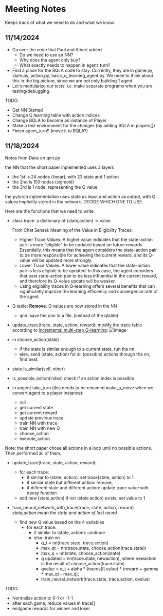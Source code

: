 # Meeting Notes
Keeps track of what we need to do and what we know.

## 11/14/2024
- Go over the code that Paul and Albert added
    - Do we need to use an NN? 
    - Why does tha agent only buy?
    - What exactly needs to happen in agent_turn?
- Find a place for the BQLA code to stay. Currently, they are in game.py, state.py, action.py, basic_q_learning_agent.py. We need to think about this in the big picture, since we are not only building 1 agent.
- Let's modularize our tests! i.e. make separate programs when you are testing/debugging.

TODO:

- Get NN Started
- Change Q learning table with action indices
- Change BQLA to become an instance of Player
- Make a test environment for the changes (by adding BQLA in players[])
- Finish agent_turn!! (move it to BQLA?)

## 11/18/2024
Notes from Dake on qnn.py

the NN that the short paper inplemented uses 3 layers
- the 1st is 24 nodes (linear), with 23 state and 1 action
- the 2nd is 150 nodes (sigmoid)
- the 3rd is 1 node, representing the Q value

the pytorch inplementation uses state as input and action as output, 
with Q values implicitly stored in the network. DECIDE WHICH ONE TO USE.

Here are the functions that we need to write:

- class trace:
  a dictionary of (state,action) -> value
  
  From Chat Sensei: Meaning of the Value in Eligibility Traces:
  - Higher Trace Values: A higher value indicates that the state-action pair is more "eligible" to be updated based on future rewards. Essentially, this means that the agent considers the state-action pair to be more responsible for achieving the current reward, and its Q-value will be updated more strongly.
  - Lower Trace Values: A lower value indicates that the state-action pair is less eligible to be updated. In this case, the agent considers that past state-action pair to be less influential in the current reward, and therefore its Q-value update will be weaker.
  - Using eligibility traces in Q-learning offers several benefits that can significantly improve the learning efficiency and convergence rate of the agent.

- Q table: **Remove**. Q values are now stored in the NN
  - qnn: save the qnn to a file. (instead of the qtable)

- update_trace(trace, state, action, reward):
  modify the trace table according to [Incremental multi-step Q-learning](https://link.springer.com/article/10.1007/BF00114731):
![image](https://github.com/user-attachments/assets/c876b13d-1182-458a-8a7b-cecd84b973c7)

- in choose_action(state)
    - if the state is similar enough to a current state, run the nn.
    - else, send (state, action) for all (possible) actions through the nn, find best.

- state.is_similar(self, other)
  
- is_possible_action(index)
    check if an action index is possible
  
- in angent.take_turn (this needs to be renamed make_a_move when we convert agent to a player instance):
    - roll
    - get current state
    - get current reward
    - update previous trace
    - train NN with trace
    - train NN with new Q
    - choose_action
    - execute_action

Note: the short paper chose all actions in a loop until no possible actions. Then performed all of them.

- update_trace(trace, state, action, reward):
    - for each trace:
        - if similar to (state, action): set trace[state, action] to 1
        - if similar state but different action: remove, 
        - if different state and different action: update trace value with decay function
    - add new (state,action) if not (state action) exists, set value to 1

- train_neural_network_with_trace(trace, state, action, reward)
  *state,action mean the state and action of last round*
  - find new Q value based on the 4 variables
    - for each trace:
        - if similar to (state, action): continue
        - else: train nn
            - q_t = nn(trace.state, trace.action)
            - max_qt = nn(trace.state, choose_action(trace.state))
            - max_q = nn(state, choose_action(state)
            - q updated = nn(trace.state, newaction), where newaction is the result of choose_action(trace.state)
            - qvalue = q_t  + alpha * (traces[i].value) * (reward + gamma * max_qt - max_q);
            - train_neural_network(trace.state, trace.action, qvalue)

TODO:
- Normalize action to 0-1 or -1-1
- after each game, reduce values in trace[]
- endgame rewards for winner and loser
